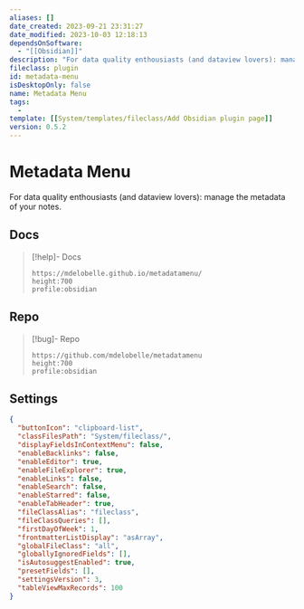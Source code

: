 ```yaml
---
aliases: []
date_created: 2023-09-21 23:31:27
date_modified: 2023-10-03 12:18:13
dependsOnSoftware:
  - "[[Obsidian]]"
description: "For data quality enthousiasts (and dataview lovers): manage the metadata of your notes."
fileclass: plugin
id: metadata-menu
isDesktopOnly: false
name: Metadata Menu
tags:
  - 
template: [[System/templates/fileclass/Add Obsidian plugin page]]
version: 0.5.2
---
```

# Metadata Menu

For data quality enthousiasts (and dataview lovers): manage the metadata of your notes.

## Docs

>[!help]- Docs
>
>```gate  
>https://mdelobelle.github.io/metadatamenu/
>height:700
>profile:obsidian
>```

## Repo

>[!bug]- Repo
>
>```gate  
>https://github.com/mdelobelle/metadatamenu
>height:700
>profile:obsidian
>```

## Settings

```json
{
  "buttonIcon": "clipboard-list",
  "classFilesPath": "System/fileclass/",
  "displayFieldsInContextMenu": false,
  "enableBacklinks": false,
  "enableEditor": true,
  "enableFileExplorer": true,
  "enableLinks": false,
  "enableSearch": false,
  "enableStarred": false,
  "enableTabHeader": true,
  "fileClassAlias": "fileclass",
  "fileClassQueries": [],
  "firstDayOfWeek": 1,
  "frontmatterListDisplay": "asArray",
  "globalFileClass": "all",
  "globallyIgnoredFields": [],
  "isAutosuggestEnabled": true,
  "presetFields": [],
  "settingsVersion": 3,
  "tableViewMaxRecords": 100
}
```
